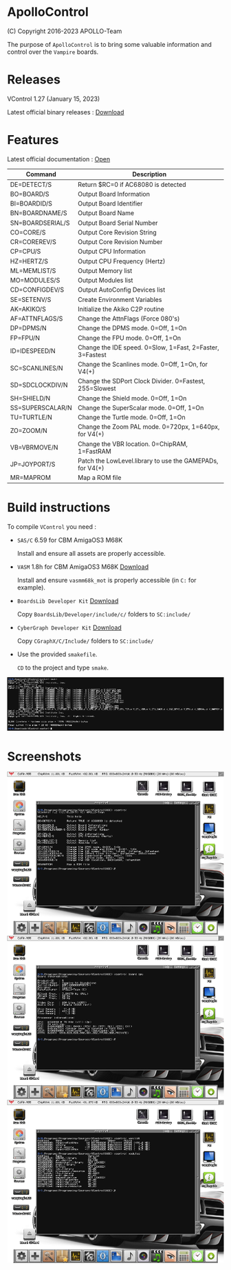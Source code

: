 # ApolloControl

(C) Copyright 2016-2023 APOLLO-Team

The purpose of `ApolloControl` is to bring some valuable information and control over the `Vampire` boards.


# Releases

VControl 1.27 (January 15, 2023)

Latest official binary releases : [Download](https://www.apollo-accelerators.com/wiki/doku.php/saga:updates)


# Features

Latest official documentation : [Open](DOCUMENTATION.md#documentation)


Command | Description
---------------- | -------------
DE=DETECT/S      | Return $RC=0 if AC68080 is detected
BO=BOARD/S       | Output Board Information
BI=BOARDID/S     | Output Board Identifier
BN=BOARDNAME/S   | Output Board Name
SN=BOARDSERIAL/S | Output Board Serial Number
CO=CORE/S        | Output Core Revision String
CR=COREREV/S     | Output Core Revision Number
CP=CPU/S         | Output CPU Information
HZ=HERTZ/S       | Output CPU Frequency (Hertz)
ML=MEMLIST/S     | Output Memory list
MO=MODULES/S     | Output Modules list
CD=CONFIGDEV/S   | Output AutoConfig Devices list
SE=SETENV/S      | Create Environment Variables
AK=AKIKO/S       | Initialize the Akiko C2P routine
AF=ATTNFLAGS/S   | Change the AttnFlags (Force 080's)
DP=DPMS/N        | Change the DPMS mode. 0=Off, 1=On
FP=FPU/N         | Change the FPU mode. 0=Off, 1=On
ID=IDESPEED/N    | Change the IDE speed. 0=Slow, 1=Fast, 2=Faster, 3=Fastest
SC=SCANLINES/N   | Change the Scanlines mode. 0=Off, 1=On, for V4(+)
SD=SDCLOCKDIV/N  | Change the SDPort Clock Divider. 0=Fastest, 255=Slowest
SH=SHIELD/N      | Change the Shield mode. 0=Off, 1=On
SS=SUPERSCALAR/N | Change the SuperScalar mode. 0=Off, 1=On
TU=TURTLE/N      | Change the Turtle mode. 0=Off, 1=On
ZO=ZOOM/N        | Change the Zoom PAL mode. 0=720px, 1=640px, for V4(+)
VB=VBRMOVE/N     | Change the VBR location. 0=ChipRAM, 1=FastRAM
JP=JOYPORT/S     | Patch the LowLevel.library to use the GAMEPADs, for V4(+)
MR=MAPROM        | Map a ROM file


# Build instructions

To compile `VControl` you need :

* `SAS/C` 6.59 for CBM AmigaOS3 M68K

  Install and ensure all assets are properly accessible.

* `VASM` 1.8h for CBM AmigaOS3 M68K [Download](http://sun.hasenbraten.de/vasm/bin/rel/vasmm68k_mot_os3.lha)

  Install and ensure `vasmm68k_mot` is properly accessible (in `C:` for example).

* `BoardsLib Developer Kit` [Download](http://aminet.net/util/libs/BoardsLib.lha)

  Copy `BoardsLib/Developer/include/c/` folders to `SC:include/`

* `CyberGraph Developer Kit` [Download](http://aminet.net/dev/misc/CGraphX-DevKit.lha)

  Copy `CGraphX/C/Include/` folders to `SC:include/`

* Use the provided `smakefile`.

  `CD` to the project and type `smake`.

<img src="BuildInstructions.png" />


# Screenshots

<img src="Screenshot01.png" />

<img src="Screenshot02.png" />

<img src="Screenshot03.png" />
